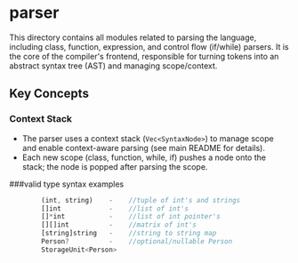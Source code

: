# parser

This directory contains all modules related to parsing the language, including class, function, expression, and control flow (if/while) parsers. It is the core of the compiler's frontend, responsible for turning tokens into an abstract syntax tree (AST) and managing scope/context.

## Key Concepts

### Context Stack
- The parser uses a context stack (`Vec<SyntaxNode>`) to manage scope and enable context-aware parsing (see main README for details).
- Each new scope (class, function, while, if) pushes a node onto the stack; the node is popped after parsing the scope.

###valid type syntax examples
```rust
        (int, string)    -    //tuple of int's and strings
        []int            -    //list of int's
        []*int           -    //list of int pointer's
        [][]int          -    //matrix of int's
        [string]string   -    //string to string map
        Person?          -    //optional/nullable Person
        StorageUnit<Person>
```
